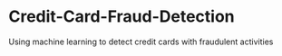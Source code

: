 # Credit-Card-Fraud-Detection
Using machine learning to detect credit cards with fraudulent activities
